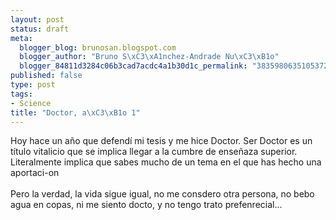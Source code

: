 ```yaml
--- 
layout: post
status: draft
meta: 
  blogger_blog: brunosan.blogspot.com
  blogger_author: "Bruno S\xC3\xA1nchez-Andrade Nu\xC3\xB1o"
  blogger_84811d3284c06b3cad7acdc4a1b30d1c_permalink: "3835980635105372447"
published: false
type: post
tags: 
- Science
title: "Doctor, a\xC3\xB1o 1"
---
```

Hoy hace un año que defendí mi tesis y me hice Doctor. Ser Doctor es un título vitalicio que se implica llegar a la cumbre de enseñaza superior. Literalmente implica que sabes mucho de un tema en el que has hecho una aportaci-on<br /><br />Pero la verdad, la vida sigue igual, no me consdero otra persona, no bebo agua en copas, ni me siento docto, y no tengo trato prefenrecial...
